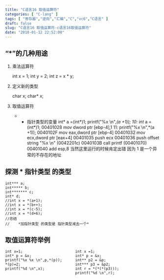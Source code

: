 ```yaml
---
title: "C语言16 取值运算符"
categories: [ "C-lang" ]
tags: [ "寄存器","逆向","汇编","C","vc6","C语言" ]
draft: false
slug: "C语言16 取值运算符-c语言16取值运算符"
date: "2018-01-12 22:52:00"
---
```




## “*”的几种用途

  1. 乘法运算符
    
        int x = 1;
        int y = 2;
        int z = x * y;

  2. 定义新的类型
    
        char x;
        char* x;

  3. 取值运算符
    
        * + 指针类型的变量
        int* a =(int*)1;
        printf("%x \n",*(a +1));
        10:       int* a =(int*)1;
        00401028   mov         dword ptr [ebp-4],1
        11:       printf("%x \n",*(a +1));
        0040102F   mov         eax,dword ptr [ebp-4]
        00401032   mov         ecx,dword ptr [eax+4]
        00401035   push        ecx
        00401036   push        offset string "%x \n" (0042201c)
        0040103B   call        printf (00401070)
        00401040   add         esp,8
        当然这里运行的时候肯定出错 因为 1 是一个异常的不存在的地址

## 探测 * 指针类型 的类型

    int*** a;
    int***** b;
    int******* c;
    int* d;
    //int x = *(a+1);
    //int x = *(b++);
    //int x = *(c-5);
    //int x = *(d+6);
    //总结
    //    *加指针类型 的类型是 指针类型减去一个*

## 取值运算符举例

    int x=1;                        int x =1;
    int* p = &x;                    int* p = &x;
    printf("%x %x \n",p,*(p));      int** p2 = &p;
    *(p)=2;                         int*** p3 = &p2;
    printf("%d \n",x);              int r = *(*(*(p3)));
                                    printf("%d \n",r);
